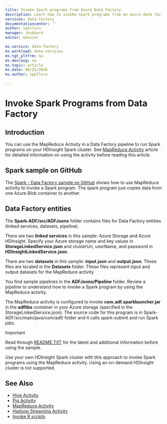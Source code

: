 ```yaml
---
title: Invoke Spark programs from Azure Data Factory
description: Learn how to invoke Spark programs from an Azure data factory using the MapReduce Activity.
services: data-factory
documentationcenter: ''
author: spelluru
manager: jhubbard
editor: monicar

ms.service: data-factory
ms.workload: data-services
ms.tgt_pltfrm: na
ms.devlang: na
ms.topic: article
ms.date: 08/25/2016
ms.author: spelluru

---
```

# Invoke Spark Programs from Data Factory
## Introduction
You can use the MapReduce Activity in a Data Factory pipeline to run Spark programs on your HDInsight Spark cluster. See [MapReduce Activity](data-factory-map-reduce.md) article for detailed information on using the activity before reading this article. 

## Spark sample on GitHub
The [Spark - Data Factory sample on GitHub](https://github.com/Azure/Azure-DataFactory/tree/master/Samples/Spark) shows how to use MapReduce activity to invoke a Spark program. The spark program just copies data from one Azure Blob container to another. 

## Data Factory entities
The **Spark-ADF/src/ADFJsons** folder contains files for Data Factory entities (linked services, datasets, pipeline).  

There are two **linked services** in this sample: Azure Storage and Azure HDInsight. Specify your Azure storage name and key values in **StorageLinkedService.json** and clusterUri, userName, and password in **HDInsightLinkedService.json**.

There are two **datasets** in this sample: **input.json** and **output.json**. These files are located in the **Datasets** folder.  These files represent input and output datasets for the MapReduce activity

You find sample pipelines in the **ADFJsons/Pipeline** folder. Review a pipeline to understand how to invoke a Spark program by using the MapReduce activity. 

The MapReduce activity is configured to invoke **com.adf.sparklauncher.jar** in the **adflibs** container in your Azure storage (specified in the StorageLinkedService.json). The source code for this program is in Spark-ADF/src/main/java/com/adf/ folder and it calls spark-submit and run Spark jobs. 

> [!IMPORTANT]
> Read through [README.TXT](https://github.com/Azure/Azure-DataFactory/blob/master/Samples/Spark/README.txt) for the latest and additional information before using the sample. 
> 
> Use your own HDInsight Spark cluster with this approach to invoke Spark programs using the MapReduce activity. Using an on-demand HDInsight cluster is not supported.   
> 
> 

## See Also
* [Hive Activity](data-factory-hive-activity.md)
* [Pig Activity](data-factory-pig-activity.md)
* [MapReduce Activity](data-factory-map-reduce.md)
* [Hadoop Streaming Activity](data-factory-hadoop-streaming-activity.md)
* [Invoke R scripts](https://github.com/Azure/Azure-DataFactory/tree/master/Samples/RunRScriptUsingADFSample)

